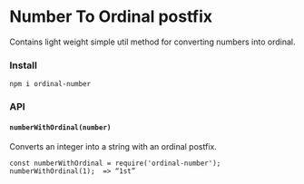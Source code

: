 
# Number To Ordinal postfix

Contains light weight simple util method for converting numbers into ordinal.

### Install

`npm i ordinal-number`

### API

#### `numberWithOrdinal(number)`

Converts an integer into a string with an ordinal postfix.

    const numberWithOrdinal = require('ordinal-number');
    numberWithOrdinal(1);  => “1st”
